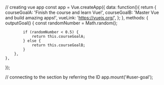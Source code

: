 // creating vue app
const app = Vue.createApp({
	data: function(){
		return {
			courseGoalA: 'Finish the course and learn Vue!',
			courseGoalB: 'Master Vue and build amazing apps!',
			vueLink: 'https://vuejs.org/',
		};
	},
	methods: {
		outputGoal() {
			const randomNumber = Math.random();

			if (randomNumber < 0.5) {
				return this.courseGoalA;
			} else {
				return this.courseGoalB;
			}
		},
	},
});

// connecting to the section by referring the ID
app.mount('#user-goal');